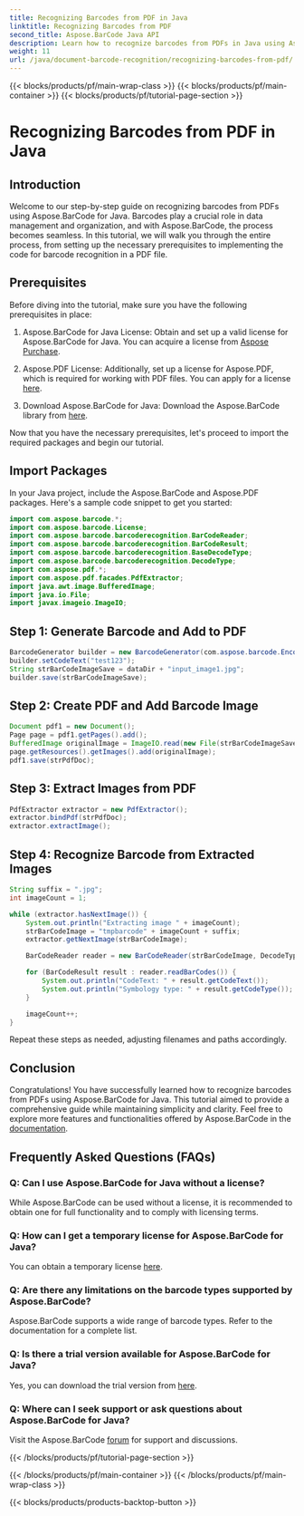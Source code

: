 ```yaml
---
title: Recognizing Barcodes from PDF in Java
linktitle: Recognizing Barcodes from PDF
second_title: Aspose.BarCode Java API
description: Learn how to recognize barcodes from PDFs in Java using Aspose.BarCode. Step-by-step guide with code examples. Boost your data management efficiency!
weight: 11
url: /java/document-barcode-recognition/recognizing-barcodes-from-pdf/
---
```


{{< blocks/products/pf/main-wrap-class >}}
{{< blocks/products/pf/main-container >}}
{{< blocks/products/pf/tutorial-page-section >}}

# Recognizing Barcodes from PDF in Java


## Introduction

Welcome to our step-by-step guide on recognizing barcodes from PDFs using Aspose.BarCode for Java. Barcodes play a crucial role in data management and organization, and with Aspose.BarCode, the process becomes seamless. In this tutorial, we will walk you through the entire process, from setting up the necessary prerequisites to implementing the code for barcode recognition in a PDF file.

## Prerequisites

Before diving into the tutorial, make sure you have the following prerequisites in place:

1. Aspose.BarCode for Java License: Obtain and set up a valid license for Aspose.BarCode for Java. You can acquire a license from [Aspose Purchase](https://purchase.aspose.com/buy).

2. Aspose.PDF License: Additionally, set up a license for Aspose.PDF, which is required for working with PDF files. You can apply for a license [here](https://purchase.aspose.com/temporary-license/).

3. Download Aspose.BarCode for Java: Download the Aspose.BarCode library from [here](https://releases.aspose.com/barcode/java/).

Now that you have the necessary prerequisites, let's proceed to import the required packages and begin our tutorial.

## Import Packages

In your Java project, include the Aspose.BarCode and Aspose.PDF packages. Here's a sample code snippet to get you started:

```java
import com.aspose.barcode.*;
import com.aspose.barcode.License;
import com.aspose.barcode.barcoderecognition.BarCodeReader;
import com.aspose.barcode.barcoderecognition.BarCodeResult;
import com.aspose.barcode.barcoderecognition.BaseDecodeType;
import com.aspose.barcode.barcoderecognition.DecodeType;
import com.aspose.pdf.*;
import com.aspose.pdf.facades.PdfExtractor;
import java.awt.image.BufferedImage;
import java.io.File;
import javax.imageio.ImageIO;
```

## Step 1: Generate Barcode and Add to PDF

```java
BarcodeGenerator builder = new BarcodeGenerator(com.aspose.barcode.EncodeTypes.CODE_39_STANDARD);
builder.setCodeText("test123");
String strBarCodeImageSave = dataDir + "input_image1.jpg";
builder.save(strBarCodeImageSave);
```

## Step 2: Create PDF and Add Barcode Image

```java
Document pdf1 = new Document();
Page page = pdf1.getPages().add();
BufferedImage originalImage = ImageIO.read(new File(strBarCodeImageSave));
page.getResources().getImages().add(originalImage);
pdf1.save(strPdfDoc);
```

## Step 3: Extract Images from PDF

```java
PdfExtractor extractor = new PdfExtractor();
extractor.bindPdf(strPdfDoc);
extractor.extractImage();
```

## Step 4: Recognize Barcode from Extracted Images

```java
String suffix = ".jpg";
int imageCount = 1;

while (extractor.hasNextImage()) {
    System.out.println("Extracting image " + imageCount);
    strBarCodeImage = "tmpbarcode" + imageCount + suffix;
    extractor.getNextImage(strBarCodeImage);

    BarCodeReader reader = new BarCodeReader(strBarCodeImage, DecodeType.CODE_39_EXTENDED);

    for (BarCodeResult result : reader.readBarCodes()) {
        System.out.println("CodeText: " + result.getCodeText());
        System.out.println("Symbology type: " + result.getCodeType());
    }

    imageCount++;
}
```

Repeat these steps as needed, adjusting filenames and paths accordingly.

## Conclusion

Congratulations! You have successfully learned how to recognize barcodes from PDFs using Aspose.BarCode for Java. This tutorial aimed to provide a comprehensive guide while maintaining simplicity and clarity. Feel free to explore more features and functionalities offered by Aspose.BarCode in the [documentation](https://reference.aspose.com/barcode/java/).

## Frequently Asked Questions (FAQs)

### Q: Can I use Aspose.BarCode for Java without a license?
While Aspose.BarCode can be used without a license, it is recommended to obtain one for full functionality and to comply with licensing terms.

### Q: How can I get a temporary license for Aspose.BarCode for Java?
You can obtain a temporary license [here](https://purchase.aspose.com/temporary-license/).

### Q: Are there any limitations on the barcode types supported by Aspose.BarCode?
Aspose.BarCode supports a wide range of barcode types. Refer to the documentation for a complete list.

### Q: Is there a trial version available for Aspose.BarCode for Java?
Yes, you can download the trial version from [here](https://releases.aspose.com/).

### Q: Where can I seek support or ask questions about Aspose.BarCode for Java?
Visit the Aspose.BarCode [forum](https://forum.aspose.com/c/barcode/13) for support and discussions.


{{< /blocks/products/pf/tutorial-page-section >}}

{{< /blocks/products/pf/main-container >}}
{{< /blocks/products/pf/main-wrap-class >}}

{{< blocks/products/products-backtop-button >}}
